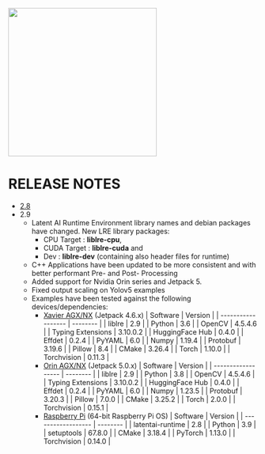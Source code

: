 <img src=https://latentai.com/wp-content/uploads/2022/10/logo.svg width=300/><br />

# RELEASE NOTES

- [2.8](https://github.com/latentai/example-applications/blob/2.8/RELEASE_NOTES.md)
- 2.9
   - Latent AI Runtime Environment library names and debian packages have changed.  New LRE library packages:
        - CPU Target  : **liblre-cpu**, 
        - CUDA Target : **liblre-cuda** and 
        - Dev         : **liblre-dev** (containing also header files for runtime)
    - C++ Applications have been updated to be more consistent and with better performant Pre- and Post- Processing
    - Added support for Nvidia Orin series and Jetpack 5.
    - Fixed output scaling on Yolov5 examples
    - Examples have been tested against the following devices/dependencies:
        - [Xavier AGX/NX](setup_scripts/agx_nx) (Jetpack 4.6.x)
            | Software           | Version  |
            | ------------------ | -------- |
            | liblre             | 2.9      |
            | Python             | 3.6      |
            | OpenCV             | 4.5.4.6  |
            | Typing Extensions  | 3.10.0.2 |
            | HuggingFace Hub    | 0.4.0    |
            | Effdet             | 0.2.4    |
            | PyYAML             | 6.0      |
            | Numpy              | 1.19.4   |
            | Protobuf           | 3.19.6   |
            | Pillow             | 8.4      |
            | CMake              | 3.26.4   |
            | Torch              | 1.10.0   |
            | Torchvision        | 0.11.3   |
        - [Orin AGX/NX](setup_scripts/agx_nx) (Jetpack 5.0.x)
            | Software           | Version  |
            | ------------------ | -------- |
            | liblre             | 2.9      |
            | Python             | 3.8      |
            | OpenCV             | 4.5.4.6  |
            | Typing Extensions  | 3.10.0.2 |
            | HuggingFace Hub    | 0.4.0    |
            | Effdet             | 0.2.4    |
            | PyYAML             | 6.0      |
            | Numpy              | 1.23.5   |
            | Protobuf           | 3.20.3   |
            | Pillow             | 7.0.0    |
            | CMake              | 3.25.2   |
            | Torch              | 2.0.0    |
            | Torchvision        | 0.15.1   |
        - [Raspberry Pi](setup_scripts/rpi) (64-bit Raspberry Pi OS)
            | Software           | Version  |
            | ------------------ | -------- |
            | latentai-runtime   | 2.8      |
            | Python             | 3.9      |
            | setuptools         | 67.8.0   |
            | CMake              | 3.18.4   |
            | PyTorch            | 1.13.0   |
            | Torchvision        | 0.14.0   |
